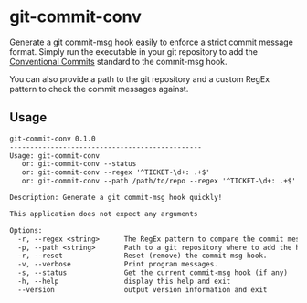 # git-commit-conv

Generate a git commit-msg hook easily to enforce a strict commit message format. Simply run the executable in your git repository to add the [Conventional Commits](https://www.conventionalcommits.org/en/v1.0.0/) standard to the commit-msg hook.

You can also provide a path to the git repository and a custom RegEx pattern to check the commit messages against.

## Usage

```txt
git-commit-conv 0.1.0
-----------------------------------------------
Usage: git-commit-conv 
   or: git-commit-conv --status
   or: git-commit-conv --regex '^TICKET-\d+: .+$'
   or: git-commit-conv --path /path/to/repo --regex '^TICKET-\d+: .+$'

Description: Generate a git commit-msg hook quickly!

This application does not expect any arguments

Options:
  -r, --regex <string>      The RegEx pattern to compare the commit message to. Defaults to conventional commits.
  -p, --path <string>       Path to a git repository where to add the hook. Defaults to current directory.       
  -r, --reset               Reset (remove) the commit-msg hook.
  -v, --verbose             Print program messages.
  -s, --status              Get the current commit-msg hook (if any)
  -h, --help                display this help and exit
  --version                 output version information and exit
```
